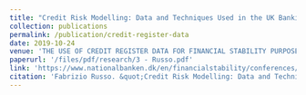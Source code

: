 ```yaml
---
title: "Credit Risk Modelling: Data and Techniques Used in the UK Banking Industry"
collection: publications
permalink: /publication/credit-register-data
date: 2019-10-24
venue: 'THE USE OF CREDIT REGISTER DATA FOR FINANCIAL STABILITY PURPOSES AND CREDIT RISK ANALYSIS'
paperurl: '/files/pdf/research/3 - Russo.pdf'
link: 'https://www.nationalbanken.dk/en/financialstability/conferences/Documents/3%20-%20Russo%20.pdf'
citation: 'Fabrizio Russo. &quot;Credit Risk Modelling: Data and Techniques Used in the UK Banking Industry.&quot; <i>THE USE OF CREDIT REGISTER DATA FOR FINANCIAL STABILITY PURPOSES AND CREDIT RISK ANALYSIS, Danmarks Nationalbank Conference, 2019</i>.'
---
```

